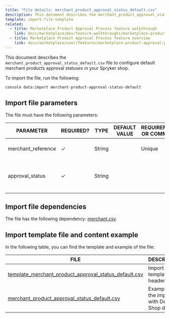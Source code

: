 ```yaml
---
title: "File details: merchant_product_approval_status_default.csv"
description: This document describes the merchant_product_approval_status_default.csv file to configure default merchant products approval statuses in your Spryker shop.
template: import-file-template
related:
  - title: Marketplace Product Approval Process feature walkthrough
    link: docs/marketplace/dev/feature-walkthroughs/marketplace-product-approval-process-feature-walkthrough.html
  - title: Marketplace Product Approval Process feature overview
    link: docs/marketplace/user/features/marketplace-product-approval-process-feature-overview.html
---
```


This document describes the `merchant_product_approval_status_default.csv` file to configure default merchant products approval statuses in your Spryker shop.

To import the file, run the following:

```bash
console data:import merchant-product-approval-status-default
```

## Import file parameters

The file must have the following parameters:

| PARAMETER      | REQUIRED? | TYPE | DEFAULT VALUE | REQUIREMENTS OR COMMENTS  | DESCRIPTION                               |
| ------------- | ---------- | ------ | ----------- | ------------------- | ------------------------------------ |
| merchant_reference | &check;             | String   |                   | Unique                        | Identifier of the merchant in the system.     |
| approval_status               | &check;             | String     |                   |  | Default approval status for the merchant products.               |

## Import file dependencies

The file has the following dependency: [merchant.csv](/docs/marketplace/dev/data-import/{{site.version}}/file-details-merchant.csv.html).

## Import template file and content example

In the following table, you can find the template and example of the file:

| FILE     | DESCRIPTION    |
| -------------------------- | -------------------------- |
| [template_merchant_product_approval_status_default.csv](https://spryker.s3.eu-central-1.amazonaws.com/docs/Developer+Guide/Back-End/Data+Manipulation/Data+Ingestion/Data+Import/Data+Import+Categories/Marketplace+setup/template_merchant_product_approval_status_default.csv) | Import file template with headers only.         |
| [merchant_product_approval_status_default.csv](https://spryker.s3.eu-central-1.amazonaws.com/docs/Developer+Guide/Back-End/Data+Manipulation/Data+Ingestion/Data+Import/Data+Import+Categories/Marketplace+setup/merchant_product_approval_status_default.csv) | Example of the import file with Demo Shop data. |
